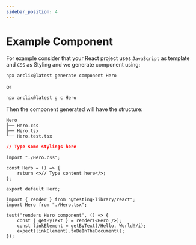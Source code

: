 ```yaml
---
sidebar_position: 4
---
```


# Example Component

For example consider that your React project uses `JavaScript` as template and `CSS` as Styling and we generate component using:

```bash
npx arclix@latest generate component Hero
```

or

```bash
npx arclix@latest g c Hero
```

Then the component generated will have the structure:

```
Hero
├── Hero.css
├── Hero.tsx
└── Hero.test.tsx
```

```css title="Hero.css"
// Type some stylings here
```

```tsx title="Hero.tsx"
import "./Hero.css";

const Hero = () => {
    return <>// Type content here</>;
};

export default Hero;
```

```tsx title="Hero.test.tsx"
import { render } from "@testing-library/react";
import Hero from "./Hero.tsx";

test("renders Hero component", () => {
    const { getByText } = render(<Hero />);
    const linkElement = getByText(/Hello, World!/i);
    expect(linkElement).toBeInTheDocument();
});
```
